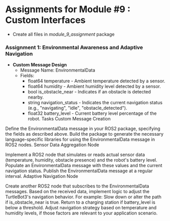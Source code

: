 # Assignments for Module #9 : Custom Interfaces
- Create all files in *module_9_assignment* package
### Assignment 1: Environmental Awareness and Adaptive Navigation

- **Custom Message Design**
    - Message Name: EnvironmentalData
    - Fields:
        - float64 temperature - Ambient temperature detected by a sensor.
        - float64 humidity - Ambient humidity level detected by a sensor.
        - bool is_obstacle_near - Indicates if an obstacle is detected nearby.
        - string navigation_status - Indicates the current navigation status (e.g., "navigating", "idle", "obstacle_detected").
        - float32 battery_level - Current battery level percentage of the robot.
Tasks
Custom Message Creation

Define the EnvironmentalData message in your ROS2 package, specifying the fields as described above.
Build the package to generate the necessary language-specific libraries for using the EnvironmentalData message in ROS2 nodes.
Sensor Data Aggregation Node

Implement a ROS2 node that simulates or reads actual sensor data (temperature, humidity, obstacle presence) and the robot's battery level.
Populate an EnvironmentalData message with these values and the current navigation status.
Publish the EnvironmentalData message at a regular interval.
Adaptive Navigation Node

Create another ROS2 node that subscribes to the EnvironmentalData messages.
Based on the received data, implement logic to adjust the TurtleBot3's navigation behavior. For example:
Slow down or alter the path if is_obstacle_near is true.
Return to a charging station if battery_level is below a threshold.
Adjust navigation strategy based on temperature and humidity levels, if those factors are relevant to your application scenario.
